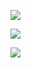 ![](https://skillicons.dev/icons?i=js,ts,go,html,css,java,py,nodejs,npm,yarn,nextjs,tailwind)

![](https://skillicons.dev/icons?i=mongodb,redis,rabbitmq,postgres,mysql)

![](https://skillicons.dev/icons?i=prometheus,git,docker,sentry,cloudflare,workers,grafana,linux)
